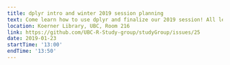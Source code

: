 ```yaml
---
title: dplyr intro and winter 2019 session planning
text: Come learn how to use dplyr and finalize our 2019 session! All levels of R users welcome!
location: Koerner Library, UBC, Room 216
link: https://github.com/UBC-R-Study-group/studyGroup/issues/25
date: 2019-01-23
startTime: '13:00'
endTime: '13:50'
---
```

